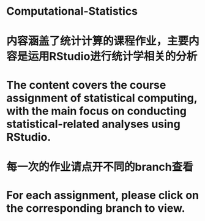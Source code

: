 # Computational-Statistics
# 内容涵盖了统计计算的课程作业，主要内容是运用RStudio进行统计学相关的分析
# The content covers the course assignment of statistical computing, with the main focus on conducting statistical-related analyses using RStudio.
# 每一次的作业请点开不同的branch查看
# For each assignment, please click on the corresponding branch to view.
